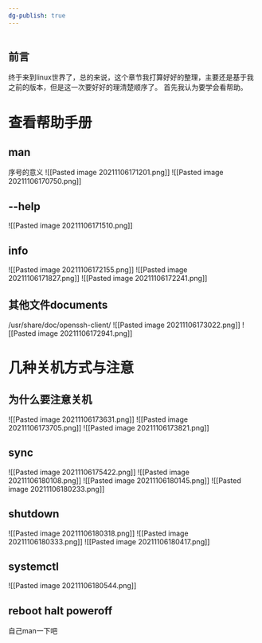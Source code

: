 ```yaml
---
dg-publish: true
---
```

```toc
```

## 前言
终于来到linux世界了，总的来说，这个章节我打算好好的整理，主要还是基于我之前的版本，但是这一次要好好的理清楚顺序了。
首先我认为要学会看帮助。

# 查看帮助手册
## man

序号的意义
![[Pasted image 20211106171201.png]]
![[Pasted image 20211106170750.png]]

## --help

![[Pasted image 20211106171510.png]]

## info

![[Pasted image 20211106172155.png]]
![[Pasted image 20211106171827.png]]
![[Pasted image 20211106172241.png]]

## 其他文件documents

/usr/share/doc/openssh-client/
![[Pasted image 20211106173022.png]]
![[Pasted image 20211106172941.png]]

# 几种关机方式与注意
## 为什么要注意关机

![[Pasted image 20211106173631.png]]
![[Pasted image 20211106173705.png]]
![[Pasted image 20211106173821.png]]

## sync

![[Pasted image 20211106175422.png]]
![[Pasted image 20211106180108.png]]
![[Pasted image 20211106180145.png]]
![[Pasted image 20211106180233.png]]

## shutdown

![[Pasted image 20211106180318.png]]
![[Pasted image 20211106180333.png]]
![[Pasted image 20211106180417.png]]

## systemctl

![[Pasted image 20211106180544.png]]

## reboot  halt poweroff

自己man一下吧
